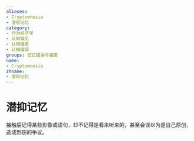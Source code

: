 ```yaml
---
aliases:
- Cryptomnesia
- 潜抑记忆
category:
- 行为经济学
- 认知偏见
- 认知偏差
- 认知偏误
groups: 记忆错误与偏差
name:
- Cryptomnesia
zhname:
- 潜抑记忆
---
```


# 潜抑记忆

接触后记得某些影像或语句，却不记得是看来听来的，甚至会误以为是自己原创，造成剽窃的争议。
